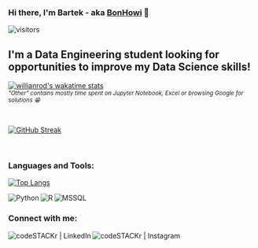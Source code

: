 ### Hi there, I'm Bartek - aka [BonHowi][linkedin] 👋
![visitors](https://visitor-badge.glitch.me/badge?page_id=BonHowi)



## I'm a Data Engineering student looking for opportunities to improve my Data Science skills!



[![willianrod's wakatime stats](https://github-readme-stats.vercel.app/api/wakatime?username=BonHowi&layout=compact)](https://wakatime.com/@BonHowi)
<br />
<sub>*"Other" contains mostly time spent on Jupyter Notebook, Excel or browsing Google for solutions :grin:*</sub>

<br />

[![GitHub Streak](http://github-readme-streak-stats.herokuapp.com?user=BonHowi&theme=radical&hide_border=true)](https://github.com/BonHowi)

<br />

### Languages and Tools:

[![Top Langs](https://github-readme-stats.vercel.app/api/top-langs/?username=BonHowi&layout=compact)](https://github.com/BonHowi)


[<img align="left" alt="Python" src="https://img.shields.io/badge/Python-3776AB?style=for-the-badge&logo=python&logoColor=white" />][linkedin]
[<img align="left" alt="R" src="https://img.shields.io/badge/R-276DC3?style=for-the-badge&logo=r&logoColor=white" />][linkedin]
[<img align="left" alt="MSSQL" src="https://img.shields.io/badge/MySQL-00000F?style=for-the-badge&logo=mysql&logoColor=white" />][linkedin]

<br />

### Connect with me:

[<img align="left" alt="codeSTACKr | LinkedIn" src="https://img.shields.io/badge/LinkedIn-0077B5?style=for-the-badge&logo=linkedin&logoColor=white" />][linkedin]
[<img align="left" alt="codeSTACKr | Instagram" src="https://img.shields.io/badge/Instagram-E4405F?style=for-the-badge&logo=instagram&logoColor=white" />][instagram]


<br />
<br />
<br />
<br />
<br />



[instagram]: https://www.instagram.com/bonhowi/
[linkedin]: https://www.linkedin.com/in/bartoszadamiec/
[discord]: BonJowi#0119


